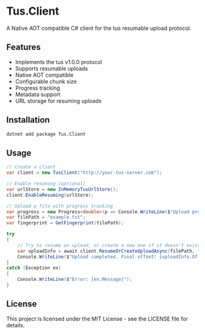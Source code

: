 # Tus.Client

A Native AOT compatible C# client for the tus resumable upload protocol.

## Features

- Implements the tus v1.0.0 protocol
- Supports resumable uploads
- Native AOT compatible
- Configurable chunk size
- Progress tracking
- Metadata support
- URL storage for resuming uploads

## Installation

```bash
dotnet add package Tus.Client
```

## Usage

```csharp
// Create a client
var client = new TusClient("http://your-tus-server.com");

// Enable resuming (optional)
var urlStore = new InMemoryTusUrlStore();
client.EnableResuming(urlStore);

// Upload a file with progress tracking
var progress = new Progress<double>(p => Console.WriteLine($"Upload progress: {p:P2}"));
var filePath = "example.txt";
var fingerprint = GetFingerprint(filePath);

try
{
    // Try to resume an upload, or create a new one if it doesn't exist
    var uploadInfo = await client.ResumeOrCreateUploadAsync(filePath, fingerprint);
    Console.WriteLine($"Upload completed. Final offset: {uploadInfo.Offset:N0}");
}
catch (Exception ex)
{
    Console.WriteLine($"Error: {ex.Message}");
}
```

## License

This project is licensed under the MIT License - see the LICENSE file for details. 
